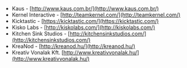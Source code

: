  * Kaus - [http://www.kaus.com.br/](http://www.kaus.com.br/)
 * Kernel Interactive - [http://teamkernel.com/](http://teamkernel.com/)
 * Kicktastic - [https://kicktastic.com/](https://kicktastic.com/)
 * Kisko Labs - [http://kiskolabs.com/](http://kiskolabs.com/)
 * Kitchen Sink Studios - [http://kitchensinkstudios.com/](http://kitchensinkstudios.com/)
 * KreaNod - [http://kreanod.hu/](http://kreanod.hu/)
 * Kreatív Vonalak Kft. [http://www.kreativvonalak.hu/](http://www.kreativvonalak.hu/)
